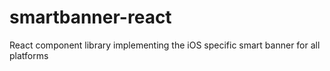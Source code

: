 # smartbanner-react
React component library implementing the iOS specific smart banner for all platforms
